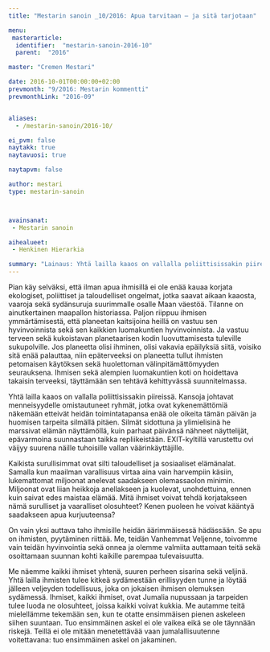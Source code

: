 ```yaml
---
title: "Mestarin sanoin _10/2016: Apua tarvitaan – ja sitä tarjotaan"

menu:
 masterarticle:
  identifier:  "mestarin-sanoin-2016-10"
  parent:  "2016"

master: "Cremen Mestari"

date: 2016-10-01T00:00:00+02:00
prevmonth: "9/2016: Mestarin kommentti"
prevmonthLink: "2016-09"


aliases:
  - /mestarin-sanoin/2016-10/

ei_pvm: false
naytakk: true
naytavuosi: true

naytapvm: false

author: mestari
type: mestarin-sanoin



avainsanat:
 - Mestarin sanoin

aihealueet:
 - Henkinen Hierarkia

summary: "Lainaus: Yhtä lailla kaaos on vallalla poliittisissakin piireissä. Kansoja johtavat menneisyydelle omistautuneet ryhmät, jotka ovat kykenemättömiä näkemään etteivät heidän toimintatapansa enää ole oikeita tämän päivän ja huomisen tarpeita silmällä pitäen."
---
```

<p>Pian käy selväksi, että ilman apua ihmisillä ei ole enää kauaa korjata ekologiset, poliittiset ja taloudelliset ongelmat, jotka saavat aikaan kaaosta, vaaroja sekä sydänsuruja suurimmalle osalle Maan väestöä. Tilanne on ainutkertainen maapallon historiassa. Paljon riippuu ihmisen ymmärtämisestä, että planeetan kaitsijoina heillä on vastuu sen hyvinvoinnista sekä sen kaikkien luomakuntien hyvinvoinnista. Ja vastuu terveen sekä kukoistavan planetaarisen kodin luovuttamisesta tuleville sukupolville. Jos planeetta olisi ihminen, olisi vakavia epäilyksiä siitä, voisiko sitä enää palauttaa, niin epäterveeksi on planeetta tullut ihmisten petomaisen käytöksen sekä huolettoman välinpitämättömyyden seurauksena. Ihmisen sekä alempien luomakuntien koti on hoidettava takaisin terveeksi, täyttämään sen tehtävä kehittyvässä suunnitelmassa.</p>

<p>Yhtä lailla kaaos on vallalla poliittisissakin piireissä. Kansoja johtavat menneisyydelle omistautuneet ryhmät, jotka ovat kykenemättömiä näkemään etteivät heidän toimintatapansa enää ole oikeita tämän päivän ja huomisen tarpeita silmällä pitäen. Silmät sidottuna ja ylimielisinä he marssivat elämän näyttämöllä, kuin parhaat päivänsä nähneet näyttelijät, epävarmoina suunnastaan taikka repliikeistään. EXIT-kyltillä varustettu ovi väijyy suurena näille tuhoisille vallan väärinkäyttäjille.</p>

<p>Kaikista surullisimmat ovat silti taloudelliset ja sosiaaliset elämänalat. Samalla kun maailman varallisuus virtaa aina vain harvempiin käsiin, lukemattomat miljoonat anelevat saadakseen olemassaolon minimin. Miljoonat ovat liian heikkoja anellakseen ja kuolevat, unohdettuina, ennen kuin saivat edes maistaa elämää. Mitä ihmiset voivat tehdä korjatakseen nämä surulliset ja vaaralliset olosuhteet? Kenen puoleen he voivat kääntyä saadakseen apua kurjuuteensa?</p>

<p>On vain yksi auttava taho ihmisille heidän äärimmäisessä hädässään. Se apu on ihmisten, pyytäminen riittää. Me, teidän Vanhemmat Veljenne, toivomme vain teidän hyvinvointia sekä onnea ja olemme valmiita auttamaan teitä sekä osoittamaan suunnan kohti kaikille parempaa tulevaisuutta.</p>


<p>Me näemme kaikki ihmiset yhtenä, suuren perheen sisarina sekä veljinä. Yhtä lailla ihmisten tulee kitkeä sydämestään erillisyyden tunne ja löytää jälleen veljeyden todellisuus, joka on jokaisen ihmisen olemuksen sydämessä. Ihmiset, kaikki ihmiset, ovat Jumalia nupussaan ja tarpeiden tulee luoda ne olosuhteet, joissa kaikki voivat kukkia. Me autamme teitä mielellämme tekemään sen, kun te otatte ensimmäisen pienen askeleen siihen suuntaan. Tuo ensimmäinen askel ei ole vaikea eikä se ole täynnään riskejä. Teillä ei ole mitään menetettävää vaan jumalallisuutenne voitettavana: tuo ensimmäinen askel on jakaminen.</p>